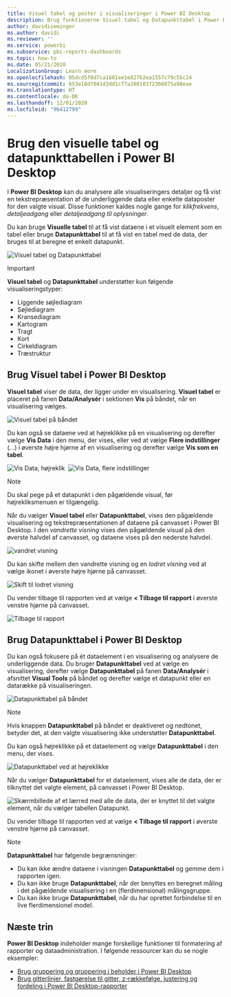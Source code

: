 ```yaml
---
title: Visuel tabel og poster i visualiseringer i Power BI Desktop
description: Brug funktionerne Visuel tabel og Datapunkttabel i Power BI Desktop til at få vist detaljer
author: davidiseminger
ms.author: davidi
ms.reviewer: ''
ms.service: powerbi
ms.subservice: pbi-reports-dashboards
ms.topic: how-to
ms.date: 05/21/2020
LocalizationGroup: Learn more
ms.openlocfilehash: 05dcd5f0d7ca1681ee1e82762ea1557c79c5bc24
ms.sourcegitcommit: 653e18d7041d3dd1cf7a38010372366975a98eae
ms.translationtype: HT
ms.contentlocale: da-DK
ms.lasthandoff: 12/01/2020
ms.locfileid: "96412799"
---
```

# <a name="use-visual-table-and-data-point-table-in-power-bi-desktop"></a>Brug den visuelle tabel og datapunkttabellen i Power BI Desktop
I **Power BI Desktop** kan du analysere alle visualiseringers detaljer og få vist en tekstrepræsentation af de underliggende data eller enkelte dataposter for den valgte visual. Disse funktioner kaldes nogle gange for *klikfrekvens*, *detaljeadgang* eller *detaljeadgang til oplysninger*.

Du kan bruge **Visuelle tabel** til at få vist dataene i et visuelt element som en tabel eller bruge **Datapunkttabel** til at få vist en tabel med de data, der bruges til at beregne et enkelt datapunkt. 

![Visuel tabel og Datapunkttabel](media/desktop-see-data-see-records/see-data-record.png)

>[!IMPORTANT]
>**Visuel tabel** og **Datapunkttabel** understøtter kun følgende visualiseringstyper:
>  - Liggende søjlediagram
>  - Søjlediagram
>  - Kransediagram
>  - Kartogram
>  - Tragt
>  - Kort
>  - Cirkeldiagram
>  - Træstruktur

## <a name="use-visual-table-in-power-bi-desktop"></a>Brug Visuel tabel i Power BI Desktop

**Visuel tabel** viser de data, der ligger under en visualisering. **Visuel tabel** er placeret på fanen **Data/Analysér** i sektionen **Vis** på båndet, når en visualisering vælges.

![Visuel tabel på båndet](media/desktop-see-data-see-records/visual-table-01.png)

Du kan også se dataene ved at højreklikke på en visualisering og derefter vælge **Vis Data** i den menu, der vises, eller ved at vælge **Flere indstillinger** (...) i øverste højre hjørne af en visualisering og derefter vælge **Vis som en tabel**.

![Vis Data, højreklik](media/desktop-see-data-see-records/visual-table-02.png)&nbsp;&nbsp;![Vis Data, flere indstillinger](media/desktop-see-data-see-records/visual-table-03.png)

> [!NOTE]
> Du skal pege på et datapunkt i den pågældende visual, før højrekliksmenuen er tilgængelig.

Når du vælger **Visuel tabel** eller **Datapunkttabel**, vises den pågældende visualisering og tekstrepræsentationen af dataene på canvasset i Power BI Desktop. I den *vandrette visning* vises den pågældende visual på den øverste halvdel af canvasset, og dataene vises på den nederste halvdel. 

![vandret visning](media/desktop-see-data-see-records/visual-table-04.png)

Du kan skifte mellem den vandrette visning og en *lodret visning* ved at vælge ikonet i øverste højre hjørne på canvasset.

![Skift til lodret visning](media/desktop-see-data-see-records/visual-table-05.png)

Du vender tilbage til rapporten ved at vælge **< Tilbage til rapport** i øverste venstre hjørne på canvasset.

![Tilbage til rapport](media/desktop-see-data-see-records/visual-table-06.png)

## <a name="use-data-point-table-in-power-bi-desktop"></a>Brug Datapunkttabel i Power BI Desktop

Du kan også fokusere på ét dataelement i en visualisering og analysere de underliggende data. Du bruger **Datapunkttabel** ved at vælge en visualisering, derefter vælge **Datapunkttabel** på fanen **Data/Analysér** i afsnittet **Visual Tools** på båndet og derefter vælge et datapunkt eller en datarække på visualiseringen. 

![Datapunkttabel på båndet](media/desktop-see-data-see-records/visual-table-07.png)

> [!NOTE]
> Hvis knappen **Datapunkttabel** på båndet er deaktiveret og nedtonet, betyder det, at den valgte visualisering ikke understøtter **Datapunkttabel**.

Du kan også højreklikke på et dataelement og vælge **Datapunkttabel** i den menu, der vises.

![Datapunkttabel ved at højreklikke](media/desktop-see-data-see-records/visual-table-08.png)

Når du vælger **Datapunkttabel** for et dataelement, vises alle de data, der er tilknyttet det valgte element, på canvasset i Power BI Desktop. 

![Skærmbillede af et lærred med alle de data, der er knyttet til det valgte element, når du vælger tabellen Datapunkt.](media/desktop-see-data-see-records/visual-table-09.png)

Du vender tilbage til rapporten ved at vælge **< Tilbage til rapport** i øverste venstre hjørne på canvasset.


> [!NOTE]
>**Datapunkttabel** har følgende begrænsninger:
> - Du kan ikke ændre dataene i visningen **Datapunkttabel** og gemme dem i rapporten igen.
> - Du kan ikke bruge **Datapunkttabel**, når der benyttes en beregnet måling i det pågældende visualisering i en (flerdimensional) målingsgruppe.
> - Du kan ikke bruge **Datapunkttabel**, når du har oprettet forbindelse til en live flerdimensionel model.

## <a name="next-steps"></a>Næste trin
**Power BI Desktop** indeholder mange forskellige funktioner til formatering af rapporter og dataadministration. I følgende ressourcer kan du se nogle eksempler:

* [Brug gruppering og gruppering i beholder i Power BI Desktop](desktop-grouping-and-binning.md)
* [Brug gitterlinjer, fastgørelse til gitter, z-rækkefølge, justering og fordeling i Power BI Desktop-rapporter](desktop-gridlines-snap-to-grid.md)

